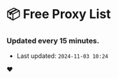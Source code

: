 # :package: Free Proxy List
### Updated every 15 minutes.

- Last updated: `2024-11-03 10:24`

:heart:
